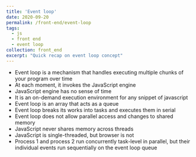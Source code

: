 ```yaml
---
title: 'Event loop'
date: 2020-09-20
permalink: /front-end/event-loop
tags:
  - js
  - front end
  - event loop
collection: front_end
excerpt: "Quick recap on event loop concept"
---
```


- Event loop is a mechanism that handles executing multiple chunks of your program over time
- At each moment, it invokes the JavaScript engine
- JavaScript engine has no sense of time
- It is an on-demand execution environment for any snippet of javascript
- Event loop is an array that acts as a queue
- Event loop breaks its works into tasks and executes them in serial
- Event loop does not allow parallel access and changes to shared memory
- JavaScript never shares memory across threads
- JavaScript is single-threaded, but browser is not
- Process 1 and process 2 run concurrently task-level in parallel, but their individual events run sequentially on the event loop queue